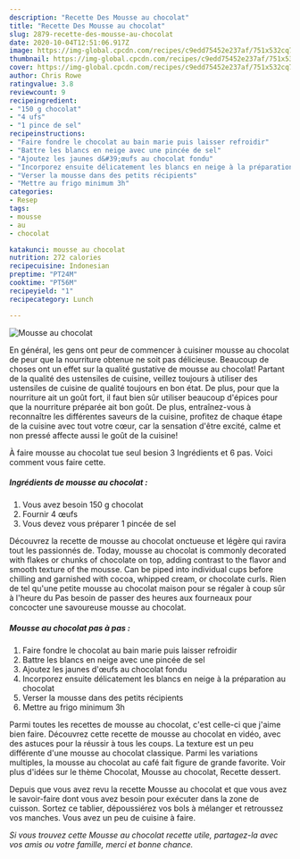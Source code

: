 ```yaml
---
description: "Recette Des Mousse au chocolat"
title: "Recette Des Mousse au chocolat"
slug: 2879-recette-des-mousse-au-chocolat
date: 2020-10-04T12:51:06.917Z
image: https://img-global.cpcdn.com/recipes/c9edd75452e237af/751x532cq70/mousse-au-chocolat-photo-principale-de-la-recette.jpg
thumbnail: https://img-global.cpcdn.com/recipes/c9edd75452e237af/751x532cq70/mousse-au-chocolat-photo-principale-de-la-recette.jpg
cover: https://img-global.cpcdn.com/recipes/c9edd75452e237af/751x532cq70/mousse-au-chocolat-photo-principale-de-la-recette.jpg
author: Chris Rowe
ratingvalue: 3.8
reviewcount: 9
recipeingredient:
- "150 g chocolat"
- "4 ufs"
- "1 pince de sel"
recipeinstructions:
- "Faire fondre le chocolat au bain marie puis laisser refroidir"
- "Battre les blancs en neige avec une pincée de sel"
- "Ajoutez les jaunes d&#39;œufs au chocolat fondu"
- "Incorporez ensuite délicatement les blancs en neige à la préparation au chocolat"
- "Verser la mousse dans des petits récipients"
- "Mettre au frigo minimum 3h"
categories:
- Resep
tags:
- mousse
- au
- chocolat

katakunci: mousse au chocolat 
nutrition: 272 calories
recipecuisine: Indonesian
preptime: "PT24M"
cooktime: "PT56M"
recipeyield: "1"
recipecategory: Lunch

---
```



![Mousse au chocolat](https://img-global.cpcdn.com/recipes/c9edd75452e237af/751x532cq70/mousse-au-chocolat-photo-principale-de-la-recette.jpg)

En général, les gens ont peur de commencer à cuisiner mousse au chocolat de peur que la nourriture obtenue ne soit pas délicieuse. Beaucoup de choses ont un effet sur la qualité gustative de mousse au chocolat! Partant de la qualité des ustensiles de cuisine, veillez toujours à utiliser des ustensiles de cuisine de qualité toujours en bon état. De plus, pour que la nourriture ait un goût fort, il faut bien sûr utiliser beaucoup d'épices pour que la nourriture préparée ait bon goût. De plus, entraînez-vous à reconnaître les différentes saveurs de la cuisine, profitez de chaque étape de la cuisine avec tout votre cœur, car la sensation d'être excité, calme et non pressé affecte aussi le goût de la cuisine!

<!--inarticleads1-->

À faire mousse au chocolat tue seul besion 3 Ingrédients et 6 pas. Voici comment vous faire cette.

##### Ingrédients de mousse au chocolat :

1. Vous avez besoin 150 g chocolat
1. Fournir 4 œufs
1. Vous devez vous préparer 1 pincée de sel


Découvrez la recette de mousse au chocolat onctueuse et légère qui ravira tout les passionnés de. Today, mousse au chocolat is commonly decorated with flakes or chunks of chocolate on top, adding contrast to the flavor and smooth texture of the mousse. Can be piped into individual cups before chilling and garnished with cocoa, whipped cream, or chocolate curls. Rien de tel qu&#39;une petite mousse au chocolat maison pour se régaler à coup sûr à l&#39;heure du Pas besoin de passer des heures aux fourneaux pour concocter une savoureuse mousse au chocolat. 

<!--inarticleads2-->

##### Mousse au chocolat pas à pas :

1. Faire fondre le chocolat au bain marie puis laisser refroidir
1. Battre les blancs en neige avec une pincée de sel
1. Ajoutez les jaunes d&#39;œufs au chocolat fondu
1. Incorporez ensuite délicatement les blancs en neige à la préparation au chocolat
1. Verser la mousse dans des petits récipients
1. Mettre au frigo minimum 3h


Parmi toutes les recettes de mousse au chocolat, c&#39;est celle-ci que j&#39;aime bien faire. Découvrez cette recette de mousse au chocolat en vidéo, avec des astuces pour la réussir à tous les coups. La texture est un peu différente d&#39;une mousse au chocolat classique. Parmi les variations multiples, la mousse au chocolat au café fait figure de grande favorite. Voir plus d&#39;idées sur le thème Chocolat, Mousse au chocolat, Recette dessert. 

<!--inarticleads1-->

<p>
Depuis que vous avez revu la recette Mousse au chocolat et que vous avez le savoir-faire dont vous avez besoin pour exécuter dans la zone de cuisson. Sortez ce tablier, dépoussiérez vos bols à mélanger et retroussez vos manches. Vous avez un peu de cuisine à faire.
</p>

<p>
<i>Si vous trouvez cette Mousse au chocolat recette utile, partagez-la avec vos amis ou votre famille, merci et bonne chance.</i>
</p>

